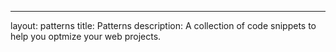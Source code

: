 ---
layout: patterns
title: Patterns
description: A collection of code snippets to help you optmize your web projects.